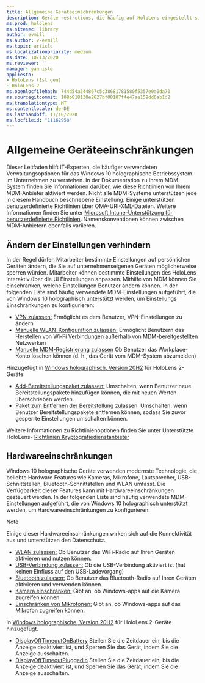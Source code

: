 ```yaml
---
title: Allgemeine Geräteeinschränkungen
description: Geräte restrctions, die häufig auf HoloLens eingestellt sind.
ms.prod: hololens
ms.sitesec: library
author: evmill
ms.author: v-evmill
ms.topic: article
ms.localizationpriority: medium
ms.date: 10/13/2020
ms.reviewer: ''
manager: yannisle
appliesto:
- HoloLens (1st gen)
- HoloLens 2
ms.openlocfilehash: 744d54a344867c5c38681781580f5357e0a0da70
ms.sourcegitcommit: 108b818130e2627bf08107f4e47ae159dd6ab1d2
ms.translationtype: MT
ms.contentlocale: de-DE
ms.lasthandoff: 11/10/2020
ms.locfileid: "11162958"
---
```

# Allgemeine Geräteeinschränkungen 

Dieser Leitfaden hilft IT-Experten, die häufiger verwendeten Verwaltungsoptionen für das Windows 10 holographische Betriebssystem im Unternehmen zu verstehen. In der Dokumentation zu Ihrem MDM-System finden Sie Informationen darüber, wie diese Richtlinien von Ihrem MDM-Anbieter aktiviert werden. Nicht alle MDM-Systeme unterstützen jede in diesem Handbuch beschriebene Einstellung. Einige unterstützen benutzerdefinierte Richtlinien über OMA-URI-XML-Dateien. Weitere Informationen finden Sie unter [Microsoft Intune-Unterstützung für benutzerdefinierte Richtlinien](https://docs.microsoft.com/mem/intune/configuration/custom-settings-windows-10). Namenskonventionen können zwischen MDM-Anbietern ebenfalls variieren.

## Ändern der Einstellungen verhindern
In der Regel dürfen Mitarbeiter bestimmte Einstellungen auf persönlichen Geräten ändern, die Sie auf unternehmenseigenen Geräten möglicherweise sperren würden. Mitarbeiter können bestimmte Einstellungen des HoloLens interaktiv über die UI Einstellungen anpassen. Mithilfe von MDM können Sie einschränken, welche Einstellungen Benutzer ändern können. In der folgenden Liste sind häufig verwendete MDM-Einstellungen aufgeführt, die von Windows 10 holographisch unterstützt werden, um Einstellungs Einschränkungen zu konfigurieren:
-   [VPN zulassen:](https://docs.microsoft.com/windows/client-management/mdm/policy-csp-settings#settings-allowvpn) Ermöglicht es dem Benutzer, VPN-Einstellungen zu ändern
-   [Manuelle WLAN-Konfiguration zulassen:](https://docs.microsoft.com/windows/client-management/mdm/policy-csp-wifi#wifi-allowmanualwificonfiguration) Ermöglicht Benutzern das Herstellen von Wi-Fi Verbindungen außerhalb von MDM-bereitgestellten Netzwerken
-   [Manuelle MDM-Registrierung zulassen](https://docs.microsoft.com/windows/client-management/mdm/policy-csp-experience#experience-allowmanualmdmunenrollment) Ob Benutzer das Workplace-Konto löschen können (d. h., das Gerät vom MDM-System abzumelden)

Hinzugefügt in [Windows holographisch, Version 20H2](hololens-release-notes.md#windows-holographic-version-20h2) für HoloLens 2-Geräte:
- [Add-Bereitstellungspaket zulassen:](https://docs.microsoft.com/windows/client-management/mdm/policy-csp-security#security-allowaddprovisioningpackage) Umschalten, wenn Benutzer neue Bereitstellungspakete hinzufügen können, die mit neuen Werten überschrieben werden.
- [Paket zum Entfernen der Bereitstellung zulassen:](https://docs.microsoft.com/windows/client-management/mdm/policy-csp-security#security-allowremoveprovisioningpackage) Umschalten, wenn Benutzer Bereitstellungspakete entfernen können, sodass Sie zuvor gesperrte Einstellungen umschalten können.

Weitere Informationen zu Richtlinienoptionen finden Sie unter Unterstützte HoloLens- [Richtlinien Kryptografiedienstanbieter](https://docs.microsoft.com/windows/client-management/mdm/policy-csps-supported-by-hololens2)

## Hardwareeinschränkungen
Windows 10 holographische Geräte verwenden modernste Technologie, die beliebte Hardware Features wie Kameras, Mikrofone, Lautsprecher, USB-Schnittstellen, Bluetooth-Schnittstellen und WLAN umfasst. Die Verfügbarkeit dieser Features kann mit Hardwareeinschränkungen gesteuert werden.
In der folgenden Liste sind häufig verwendete MDM-Einstellungen aufgeführt, die von Windows 10 holographisch unterstützt werden, um Hardwareeinschränkungen zu konfigurieren:

> [!NOTE]
> Einige dieser Hardwareeinschränkungen wirken sich auf die Konnektivität aus und unterstützen den Datenschutz.

-   [WLAN zulassen:](https://docs.microsoft.com/windows/client-management/mdm/policy-csp-wifi#wifi-allowwifi) Ob Benutzer das WiFi-Radio auf Ihren Geräten aktivieren und nutzen können.
-   [USB-Verbindung zulassen:](https://docs.microsoft.com/windows/client-management/mdm/policy-csp-connectivity#connectivity-allowusbconnection) Ob die USB-Verbindung aktiviert ist (hat keinen Einfluss auf den USB-Ladevorgang)
-   [Bluetooth zulassen:](https://docs.microsoft.com/windows/client-management/mdm/policy-csp-connectivity#connectivity-allowbluetooth) Ob Benutzer das Bluetooth-Radio auf Ihren Geräten aktivieren und verwenden können.
-   [Kamera einschränken:](https://docs.microsoft.com/windows/client-management/mdm/policy-csp-privacy#privacy-letappsaccesscamera) Gibt an, ob Windows-apps auf die Kamera zugreifen können.
-   [Einschränken von Mikrofonen:](https://docs.microsoft.com/windows/client-management/mdm/policy-csp-privacy#privacy-letappsaccessmicrophone) Gibt an, ob Windows-apps auf das Mikrofon zugreifen können.

In [Windows holographische, Version 20H2](hololens-release-notes.md#windows-holographic-version-20h2) für HoloLens 2-Geräte hinzugefügt. 
- [DisplayOffTimeoutOnBattery](https://docs.microsoft.com/windows/client-management/mdm/policy-csp-power#power-displayofftimeoutonbattery) Stellen Sie die Zeitdauer ein, bis die Anzeige deaktiviert ist, und Sperren Sie das Gerät, indem Sie die Anzeige ausschalten. 
- [DisplayOffTimeoutPluggedIn](https://docs.microsoft.com/windows/client-management/mdm/policy-csp-power#power-displayofftimeoutpluggedin) Stellen Sie die Zeitdauer ein, bis die Anzeige deaktiviert ist, und Sperren Sie das Gerät, indem Sie die Anzeige ausschalten. 
